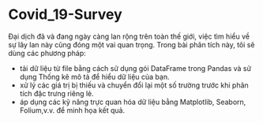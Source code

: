 # Covid_19-Survey
Đại dịch đã và đang ngày càng lan rộng trên toàn thế giới, việc tìm hiểu về sự lây lan này cũng đóng một vai quan trọng.
Trong bài phân tích này, tôi sẽ dùng các phương pháp:
- tải dữ liệu từ file bằng cách sử dụng gói DataFrame trong Pandas và sử dụng Thống kê mô tả để hiểu dữ liệu của bạn. 
- xử lý các giá trị bị thiếu và chuyển đổi lại một số trường trước khi phân tích đặc trưng riêng lẻ. 
- áp dụng các kỹ năng trực quan hóa dữ liệu bằng Matplotlib, Seaborn, Folium,v.v. để minh họa kết quả. 
